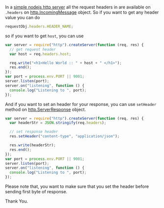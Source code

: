 <!--


---
 "Nodejs : handling http headers"
excerpt: "Nodejs : How to set and get http headers"
date: 2015-08-21 00:00:00 IST
updated: 2015-08-21 00:00:00 IST
categories: nodejs
tags: nodejs
---

-->
<!DOCTYPE html>
<html>

<head>
  <title>basic-git-workflow</title>
  <meta charset="utf-8">
  <meta name="viewport" content="width=device-width, initial-scale=1.0">

  <link rel="stylesheet" href="./css/bootstrap.css">
  <link rel="stylesheet" href="./css/bootstrap.grid.css">
  <link rel="stylesheet" href="./css/bootstrap.min.css">
  <link rel="stylesheet" href="./css/bootstrap-reboot.min.css">
  <link rel="stylesheet" href="./css/bootstrap.css.map">
  <link rel="stylesheet" href="./css/blog-home.css">
  <link rel="stylesheet" href="./css/prism.css">
  <script async defer src="./css/prism.js"></script>
</head>

<body>

In a [simple nodejs http server](/2015/08/nodejs-simple-http-server.html) all the request headers in are available on `.headers` on [http.IncomingMessage](https://nodejs.org/api/http.html#http_http_incomingmessage) object. So if you want to get any header value you can do

```js
requestObj.headers.HEADER_NAME;
```

so if you want to get `host`, you can use

```js
var server = require("http").createServer(function (req, res) {
  // get request header
  var host = req.headers.host;

  req.write("<h1>Hello World :: " + host + " </h1>");
  res.end();
});
var port = process.env.PORT || 9001;
server.listen(port);
server.on("listening", function () {
  console.log("Listening to ", port);
});
```

And if you want to set an header for your response, you can use `setHeader` method on [http.ServerResponse](https://nodejs.org/api/http.html#http_class_http_serverresponse) object.

```js
var server = require("http").createServer(function (req, res) {
  var headerStr = JSON.stringify(req.headers);

  // set response header
  res.setHeader("content-type", "application/json");

  res.write(headerStr);
  res.end();
});
var port = process.env.PORT || 9001;
server.listen(port);
server.on("listening", function () {
  console.log("Listening to ", port);
});
```

Please note that, you want to make sure that you set the header before sending first byte of response.

Thank You.
